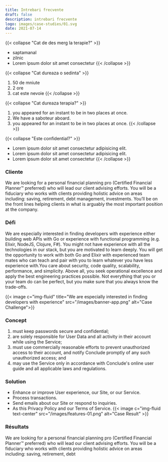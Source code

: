 ```yaml
---
title: Intrebari frecvente
draft: false
description: intrebari frecvente
logo: images/case-studies/01.svg
date: 2021-07-14
---
```

{{< collapse "Cat de des merg la terapie?" >}}

- saptamanal
- zilnic
- Lorem ipsum dolor sit amet consectetur
  {{< /collapse >}}

{{< collapse "Cat dureaza o sedinta" >}}

1. 50 de mniute
2. 2 ore
3. cat este nevoie
  {{< /collapse >}}

{{< collapse "Cat dureaza terapia?" >}}

1.  you appeared for an instant to be in two places at once.
2.  We have a saboteur aboard.
3.  you appeared for an instant to be in two places at once.
{{< /collapse >}}

{{< collapse "Este confidential?" >}}

- Lorem ipsum dolor sit amet consectetur adipisicing elit.
- Lorem ipsum dolor sit amet consectetur adipisicing elit.
- Lorem ipsum dolor sit amet consectetur
{{< /collapse >}}

### Cliente

We are looking for a personal financial planning pro (Certified Financial Planner™ preferred) who will lead our client advising efforts. You will be a fiduciary who works with clients providing holistic advice on areas including: saving, retirement, debt management, investments. You’ll be on the front lines helping clients in what is arguably the most important position at the company.

### Défi

We are especially interested in finding developers with experience either building web APIs with Go or experience with functional programming (e.g. Elixir, NodeJS, Clojure, F#). You might not have experience with all the technologies in our stack, but you are motivated to learn deeply. You will get the opportunity to work with both Go and Elixir with experienced team mates who can teach and pair with you to learn whatever you have less experience with.You care about security, code quality, scalability, performance, and simplicity. Above all, you seek operational excellence and apply the best engineering practices possible. Not everything that you or your team do can be perfect, but you make sure that you always know the trade-offs.

{{< image c="img-fluid" title="We are especially interested in finding developers with experience" src="/images/banner-app.png" alt="Case Challenge">}}

### Concept

1. must keep passwords secure and confidential;
2. are solely responsible for User Data and all activity in their account while using the Service;
3. must use commercially reasonable efforts to prevent unauthorized access to their account, and notify Conclude promptly of any such unauthorized access; and
4. may use the Service only in accordance with Conclude's online user guide and all applicable laws and regulations.

### Solution

- Enhance or improve User experience, our Site, or our Service.
- Process transactions.
- Send emails about our Site or respond to inquiries.
- As this Privacy Policy and our Terms of Service.
  {{< image c="img-fluid text-center" src="/images/features-01.png" alt="Case Result" >}}

### Résultats

We are looking for a personal financial planning pro (Certified Financial Planner™ preferred) who will lead our client advising efforts. You will be a fiduciary who works with clients providing holistic advice on areas including: saving, retirement, debt
